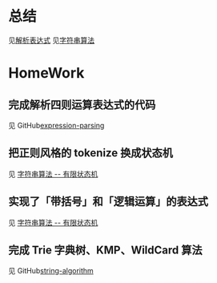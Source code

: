 # 总结
见[解析表达式](https://www.yuque.com/wendraw/fe/expression-parsing)
见[字符串算法](https://www.yuque.com/wendraw/fe/string-algorithm)

# HomeWork
## 完成解析四则运算表达式的代码
见 GitHub[expression-parsing](https://github.com/wendraw/expression-parsing)

## 把正则风格的 tokenize 换成状态机
见 [字符串算法 -- 有限状态机](https://www.yuque.com/wendraw/fe/expression-parsing#hHPR7)

## 实现了「带括号」和「逻辑运算」的表达式
见 [字符串算法 -- 有限状态机](https://www.yuque.com/wendraw/fe/expression-parsing#U4TxC)

## 完成 Trie 字典树、KMP、WildCard 算法
见 GitHub[string-algorithm](https://github.com/wendraw/string-algorithm)
